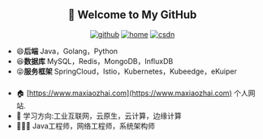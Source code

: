 <h2 align="center">👋 Welcome to My GitHub</h2>
<p align="center">
  <a href="https://github.com/smart33690/"><img src="https://img.shields.io/badge/GitHub-24292e" alt="github"></a>
  <a href="https://maxiaozhai.com/"><img src="https://img.shields.io/badge/home-1-orange" alt="home"></a>
  <a href="https://mayongxing.blog.csdn.net/"><img src="https://img.shields.io/badge/CSDN-cf000e" alt="csdn"></a>
</p>

<!--<img align='right' src="https://cdn.jsdelivr.net/gh/eternidad33/picbed/img/883711.jpg" width="230">-->

- 😄**后端** Java，Golang，Python
- 😆**数据库** MySQL，Redis，MongoDB，InfluxDB
- 😝**服务框架** SpringCloud，Istio，Kubernetes，Kubeedge，eKuiper

### 
- 🏠 [https://www.maxiaozhai.com](https://www.maxiaozhai.com) 个人网站.
- 📖 学习方向:工业互联网，云原生，云计算，边缘计算
- 👨🏽‍💻 Java工程师，网络工程师，系统架构师
